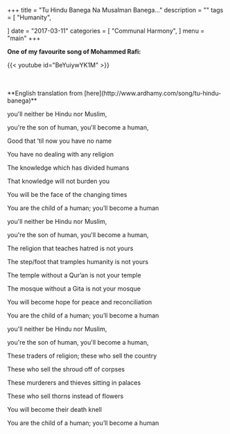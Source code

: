 +++
title = "Tu Hindu Banega Na Musalman Banega..."
description = ""
tags = [
    "Humanity",
 
]
date = "2017-03-11"
categories = [
    "Communal Harmony",
]
menu = "main"
+++




**One of my favourite song of Mohammed Rafi:**


 {{< youtube id="BeYuiywYK1M"  >}}

<br>
<br>
**English translation from [here](http://www.ardhamy.com/song/tu-hindu-banega)**

you'll neither be Hindu nor Muslim,

you're the son of human, you'll become a human,

Good that ’til now you have no name

You have no dealing with any religion

The knowledge which has divided humans

That knowledge will not burden you

You will be the face of the changing times

You are the child of a human; you’ll become a human

you'll neither be Hindu nor Muslim,

you're the son of human, you'll become a human,

The religion that teaches hatred is not yours

The step/foot that tramples humanity is not yours

The temple without a Qur’an is not your temple

The mosque without a Gita is not your mosque

You will become hope for peace and reconciliation

You are the child of a human; you’ll become a human

you'll neither be Hindu nor Muslim,

you're the son of human, you'll become a human,

These traders of religion; these who sell the country

These who sell the shroud off of corpses

These murderers and thieves sitting in palaces

These who sell thorns instead of flowers

You will become their death knell

You are the child of a human; you’ll become a human






